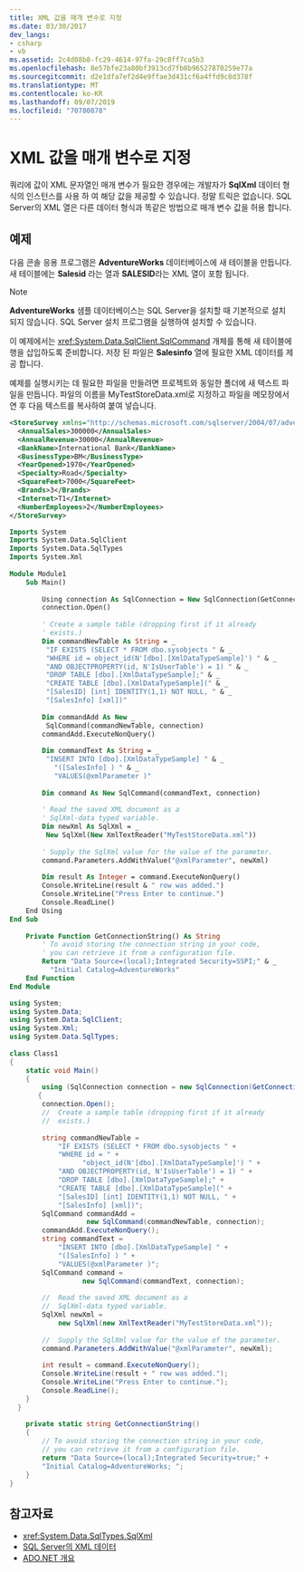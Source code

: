 ```yaml
---
title: XML 값을 매개 변수로 지정
ms.date: 03/30/2017
dev_langs:
- csharp
- vb
ms.assetid: 2c4d08b8-fc29-4614-97fa-29c8ff7ca5b3
ms.openlocfilehash: 8e57bfe23a80bf3913cd7fb8b96527870259e77a
ms.sourcegitcommit: d2e1dfa7ef2d4e9ffae3d431cf6a4ffd9c8d378f
ms.translationtype: MT
ms.contentlocale: ko-KR
ms.lasthandoff: 09/07/2019
ms.locfileid: "70780878"
---
```

# <a name="specifying-xml-values-as-parameters"></a>XML 값을 매개 변수로 지정
쿼리에 값이 XML 문자열인 매개 변수가 필요한 경우에는 개발자가 **SqlXml** 데이터 형식의 인스턴스를 사용 하 여 해당 값을 제공할 수 있습니다. 정말 트릭은 없습니다. SQL Server의 XML 열은 다른 데이터 형식과 똑같은 방법으로 매개 변수 값을 허용 합니다.  
  
## <a name="example"></a>예제  
 다음 콘솔 응용 프로그램은 **AdventureWorks** 데이터베이스에 새 테이블을 만듭니다. 새 테이블에는 **Salesid** 라는 열과 **SALESID**라는 XML 열이 포함 됩니다.  
  
> [!NOTE]
> **AdventureWorks** 샘플 데이터베이스는 SQL Server을 설치할 때 기본적으로 설치 되지 않습니다. SQL Server 설치 프로그램을 실행하여 설치할 수 있습니다.  
  
 이 예제에서는 <xref:System.Data.SqlClient.SqlCommand> 개체를 통해 새 테이블에 행을 삽입하도록 준비합니다. 저장 된 파일은 **Salesinfo** 열에 필요한 XML 데이터를 제공 합니다.  
  
 예제를 실행시키는 데 필요한 파일을 만들려면 프로젝트와 동일한 폴더에 새 텍스트 파일을 만듭니다. 파일의 이름을 MyTestStoreData.xml로 지정하고 파일을 메모장에서 연 후 다음 텍스트를 복사하여 붙여 넣습니다.  
  
```xml  
<StoreSurvey xmlns="http://schemas.microsoft.com/sqlserver/2004/07/adventure-works/StoreSurvey">  
  <AnnualSales>300000</AnnualSales>  
  <AnnualRevenue>30000</AnnualRevenue>  
  <BankName>International Bank</BankName>  
  <BusinessType>BM</BusinessType>  
  <YearOpened>1970</YearOpened>  
  <Specialty>Road</Specialty>  
  <SquareFeet>7000</SquareFeet>  
  <Brands>3</Brands>  
  <Internet>T1</Internet>  
  <NumberEmployees>2</NumberEmployees>  
</StoreSurvey>  
```  
  
```vb  
Imports System  
Imports System.Data.SqlClient  
Imports System.Data.SqlTypes  
Imports System.Xml  
  
Module Module1  
    Sub Main()  
  
        Using connection As SqlConnection = New SqlConnection(GetConnectionString())  
        connection.Open()  
  
        ' Create a sample table (dropping first if it already  
        ' exists.)  
        Dim commandNewTable As String = _  
         "IF EXISTS (SELECT * FROM dbo.sysobjects " & _  
         "WHERE id = object_id(N'[dbo].[XmlDataTypeSample]') " & _  
         "AND OBJECTPROPERTY(id, N'IsUserTable') = 1) " & _  
         "DROP TABLE [dbo].[XmlDataTypeSample];" & _  
         "CREATE TABLE [dbo].[XmlDataTypeSample](" & _  
         "[SalesID] [int] IDENTITY(1,1) NOT NULL, " & _  
         "[SalesInfo] [xml])"  
  
        Dim commandAdd As New _  
         SqlCommand(commandNewTable, connection)  
        commandAdd.ExecuteNonQuery()  
  
        Dim commandText As String = _  
         "INSERT INTO [dbo].[XmlDataTypeSample] " & _  
           "([SalesInfo] ) " & _  
           "VALUES(@xmlParameter )"  
  
        Dim command As New SqlCommand(commandText, connection)  
  
        ' Read the saved XML document as a   
        ' SqlXml-data typed variable.  
        Dim newXml As SqlXml = _  
         New SqlXml(New XmlTextReader("MyTestStoreData.xml"))  
  
        ' Supply the SqlXml value for the value of the parameter.  
        command.Parameters.AddWithValue("@xmlParameter", newXml)  
  
        Dim result As Integer = command.ExecuteNonQuery()  
        Console.WriteLine(result & " row was added.")  
        Console.WriteLine("Press Enter to continue.")  
        Console.ReadLine()  
    End Using  
End Sub  
  
    Private Function GetConnectionString() As String  
        ' To avoid storing the connection string in your code,              
        ' you can retrieve it from a configuration file.   
        Return "Data Source=(local);Integrated Security=SSPI;" & _  
          "Initial Catalog=AdventureWorks"  
    End Function  
End Module  
```  
  
```csharp  
using System;  
using System.Data;  
using System.Data.SqlClient;  
using System.Xml;  
using System.Data.SqlTypes;  
  
class Class1  
{  
    static void Main()  
    {  
        using (SqlConnection connection = new SqlConnection(GetConnectionString()))  
       {  
        connection.Open();  
        //  Create a sample table (dropping first if it already  
        //  exists.)  
  
        string commandNewTable =   
            "IF EXISTS (SELECT * FROM dbo.sysobjects " +   
            "WHERE id = " +  
                  "object_id(N'[dbo].[XmlDataTypeSample]') " +   
            "AND OBJECTPROPERTY(id, N'IsUserTable') = 1) " +   
            "DROP TABLE [dbo].[XmlDataTypeSample];" +   
            "CREATE TABLE [dbo].[XmlDataTypeSample](" +   
            "[SalesID] [int] IDENTITY(1,1) NOT NULL, " +   
            "[SalesInfo] [xml])";  
        SqlCommand commandAdd =   
                   new SqlCommand(commandNewTable, connection);  
        commandAdd.ExecuteNonQuery();  
        string commandText =   
            "INSERT INTO [dbo].[XmlDataTypeSample] " +   
            "([SalesInfo] ) " +   
            "VALUES(@xmlParameter )";  
        SqlCommand command =   
                  new SqlCommand(commandText, connection);  
  
        //  Read the saved XML document as a   
        //  SqlXml-data typed variable.  
        SqlXml newXml =   
            new SqlXml(new XmlTextReader("MyTestStoreData.xml"));  
  
        //  Supply the SqlXml value for the value of the parameter.  
        command.Parameters.AddWithValue("@xmlParameter", newXml);  
  
        int result = command.ExecuteNonQuery();  
        Console.WriteLine(result + " row was added.");  
        Console.WriteLine("Press Enter to continue.");  
        Console.ReadLine();  
    }  
  }  
  
    private static string GetConnectionString()  
    {  
        // To avoid storing the connection string in your code,              
        // you can retrieve it from a configuration file.   
        return "Data Source=(local);Integrated Security=true;" +  
        "Initial Catalog=AdventureWorks; ";  
    }  
}  
```  
  
## <a name="see-also"></a>참고자료

- <xref:System.Data.SqlTypes.SqlXml>
- [SQL Server의 XML 데이터](xml-data-in-sql-server.md)
- [ADO.NET 개요](../ado-net-overview.md)
